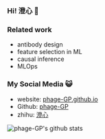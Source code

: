 ### Hi! 澄心 👋

### Related work

+ antibody design
+ feature selection in ML
+ causal inference
+ MLOps

### My Social Media 😺
+ website: [phage-GP.github.io](https://phage-gp.github.io/)
+ Github: [phage-GP](https://github.com/phage-GP)
+ zhihu: [澄心](https://www.zhihu.com/people/liu-nian-a-ni-nai-wo-he-a-a-a)

![phage-GP's github stats](https://github-readme-stats.vercel.app/api?username=phage-GP&show_icons=true&theme=radical) 
